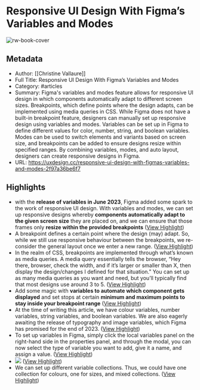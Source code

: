 # Responsive UI Design With Figma’s Variables and Modes

![rw-book-cover](https://miro.medium.com/v2/resize:fit:1200/1*8oX1-2wWw08ZS36-fgp_Kg.png)

## Metadata
- Author: [[Christine Vallaure]]
- Full Title: Responsive UI Design With Figma’s Variables and Modes
- Category: #articles
- Summary: Figma's variables and modes feature allows for responsive UI design in which components automatically adapt to different screen sizes. Breakpoints, which define points where the design adapts, can be implemented using media queries in CSS. While Figma does not have a built-in breakpoint feature, designers can manually set up responsive design using variables and modes. Variables can be set up in Figma to define different values for color, number, string, and boolean variables. Modes can be used to switch elements and variants based on screen size, and breakpoints can be added to ensure designs resize within specified ranges. By combining variables, modes, and auto layout, designers can create responsive designs in Figma.
- URL: https://uxdesign.cc/responsive-ui-design-with-figmas-variables-and-modes-2f97a36be6f7

## Highlights
- with the **release of variables in June 2023**, Figma added some spark to the work of responsive UI design. With variables and modes, we can set up responsive designs whereby **components automatically adapt to the given screen size** they are placed on, and we can ensure that those frames only **resize within the provided breakpoints** ([View Highlight](https://read.readwise.io/read/01hbetwve0s1qyawq10cgz9xqz))
- A breakpoint defines a certain point where the design (may) adapt. So, while we still use responsive behaviour between the breakpoints, we re-consider the general layout once we enter a new range. ([View Highlight](https://read.readwise.io/read/01hbeva2n0zyt3rastrgg9549d))
- In the realm of CSS, breakpoints are implemented through what’s known as media queries. A media query essentially tells the browser, “Hey there, browser, check the width, and if it’s larger or smaller than X, then display the design/changes I defined for that situation.” You can set up as many media queries as you want and need, but you’ll typically find that most designs use around 3 to 5. ([View Highlight](https://read.readwise.io/read/01hbevbfdkg3r1n8ccaxe12cmd))
- Add some magic with **variables to automate which component gets displayed** and set stops at certain **minimum and maximum points to stay inside your breakpoint range** ([View Highlight](https://read.readwise.io/read/01hbevf51n2kf33mj6ja5v0420))
- At the time of writing this article, we have colour variables, number variables, string variables, and boolean variables. We are also eagerly awaiting the release of typography and image variables, which Figma has promised for the end of 2023. ([View Highlight](https://read.readwise.io/read/01hbevgk27r33hppj3svvpfvze))
- To set up variables in Figma, simply click the local variables panel on the right-hand side in the properties panel, and through the modal, you can now select the type of variable you want to add, give it a name, and assign a value. ([View Highlight](https://read.readwise.io/read/01hbevjc5bse1rfhwqqf8x4z65))
- ![](https://miro.medium.com/v2/resize:fit:1400/1*P0dHt4EPayDyF-I7GbD7MQ.png) ([View Highlight](https://read.readwise.io/read/01hbevmdrzb7aynae3cx82fxzy))
- We can set up different variable collections. Thus, we could have one collection for colours, one for sizes, and mixed collections. ([View Highlight](https://read.readwise.io/read/01hbevn6aq0eay0h8mf04eyqe7))
